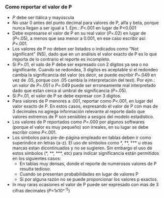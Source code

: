 ### Como reportar el valor de P

- *P* debe ser itálica y mayúscula
- No usar 0 antes del punto decimal para valores de P, alfa y beta, porque nunca llegan a ser igual a 1. Ejm.: *P*<.001 en lugar de P<0.001
- Debe expresarse el valor de P en su real valor (*P*=.02) en lugar de (*P*<.05), a menos que sea menor a 0.001, en ese caso escribir así: *P*<.001.
- Los valores de P no deben ser listados o indicados como "Not significant" (NS), dado que en un análisis el valor exacto de P es lo que importa de lo contrario el reporte es incompleto.
- Si *P*>.01, el valo de P debe ser expresado con 2 dígitos ya sea o no significante. Cuando se redondea, 3 dígitos es aceptable si el redondeo cambia la significancia del valor (es decir, se puede escribir *P*=.049 en vez de .05, porque con .05 cambia la interpretación del test). Por ejm.: un valor de *P*=.051 o *P*=.049 puede ser erroneamente mal interpretado dado que estan cerca al umbral de significancia (*P*=.05).
- Si *P*<.01, el valor de P se debe expresar con 3 dígitos.
- Para valores de P menores a .001, reportar como *P*<.001, en lugar del valor exacto de P. En estos casos, expresando el valor de P con mas de 3 decimales no agrega información relevante al reporte dado que valores extremos de P son sensibles a sesgos del modelo estadistico.
- Los valores de P reportados como *P*=.000 por algunos softwares (porque el valor es muy pequeño) son irreales, en su lugar se debe escribir como *P*<.001.
- Los símbolos para pie-de-página empleado en tablas deben ir como superíndice en letras (a-z). El uso de símbolos como \*, \*\*, \*\*\* u otras marcas estan dicontinuados y no se sugieren. Sin embargo el uso de estos símbolos (\*, \*\*, \*\*\*, etc) para indicar significancia están permitidos en los siguientes casos: 
  - En tablas muy densas, donde el reporte de numerosos valores de P resulta tedioso.
  - Cuando se presentan probabilidades en lugar de valores P
  - Si por alguna razón no se puede proporcionar los valores p exactos.
- In muy raras ocasiones el valor de P puede ser expresado con mas de 3 cifras decimales (*P*=1x10^<sup>-5</sup>)
